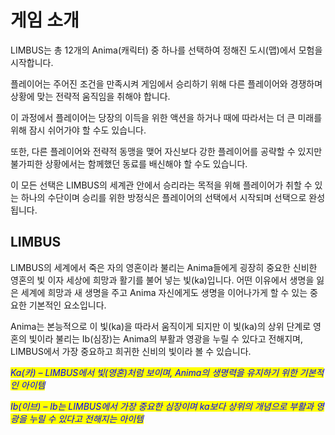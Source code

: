 # 게임 소개

LIMBUS는 총 12개의 Anima(캐릭터) 중 하나를 선택하여 정해진 도시(맵)에서 모험을 시작합니다.

플레이어는 주어진 조건을 만족시켜 게임에서 승리하기 위해 다른 플레이어와 경쟁하며 상황에 맞는 전략적 움직임을 취해야 합니다.

이 과정에서 플레이어는 당장의 이득을 위한 액션을 하거나 때에 따라서는 더 큰 미래를 위해 잠시 쉬어가야 할 수도 있습니다.

또한, 다른 플레이어와 전략적 동맹을 맺어 자신보다 강한 플레이어를 공략할 수 있지만 불가피한 상황에서는 함께했던 동료를 배신해야 할 수도 있습니다.

이 모든 선택은 LIMBUS의 세계관 안에서 승리라는 목적을 위해 플레이어가 취할 수 있는 하나의 수단이며 승리를 위한 방정식은 플레이어의 선택에서 시작되며 선택으로 완성됩니다.

## LIMBUS

LIMBUS의 세계에서 죽은 자의 영혼이라 불리는 Anima들에게 굉장히 중요한 신비한 영혼의 빛 이자 세상에 희망과 활기를 불어 넣는 빛(ka)입니다. 어떤 이유에서 생명을 잃은 세계에 희망과 새 생명을 주고 Anima 자신에게도 생명을 이어나가게 할 수 있는 중요한 기본적인 요소입니다.

Anima는 본능적으로 이 빛(ka)을 따라서 움직이게 되지만 이 빛(ka)의 상위 단계로 영혼의 빛이라 불리는 Ib(심장)는 Anima의 부활과 영광을 누릴 수 있다고 전해지며, LIMBUS에서 가장 중요하고 희귀한 신비의 빛이라 볼 수 있습니다.



_<mark style="color:blue;">Ka(카) – LIMBUS에서 빛(영혼)처럼 보이며, Anima의 생명력을 유지하기 위한 기본적인 아이템</mark>_&#x20;

_<mark style="color:blue;">Ib(이브) – Ib는 LIMBUS에서 가장 중요한 심장이며 ka보다 상위의 개념으로 부활과 영광을 누릴 수 있다고 전해지는 아이템</mark>_
